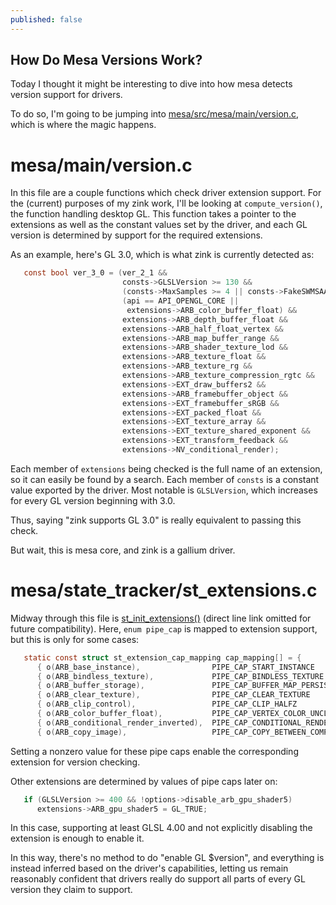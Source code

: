 ```yaml
---
published: false
---
```

## How Do Mesa Versions Work?

Today I thought it might be interesting to dive into how mesa detects version support for drivers.

To do so, I'm going to be jumping into [mesa/src/mesa/main/version.c](https://gitlab.freedesktop.org/mesa/mesa/-/blob/master/src/mesa/main/version.c), which is where the magic happens.

# mesa/main/version.c
In this file are a couple functions which check driver extension support. For the (current) purposes of my zink work, I'll be looking at `compute_version()`, the function handling desktop GL. This function takes a pointer to the extensions as well as the constant values set by the driver, and each GL version is determined by support for the required extensions.

As an example, here's GL 3.0, which is what zink is currently detected as:
```c
   const bool ver_3_0 = (ver_2_1 &&
                         consts->GLSLVersion >= 130 &&
                         (consts->MaxSamples >= 4 || consts->FakeSWMSAA) &&
                         (api == API_OPENGL_CORE ||
                          extensions->ARB_color_buffer_float) &&
                         extensions->ARB_depth_buffer_float &&
                         extensions->ARB_half_float_vertex &&
                         extensions->ARB_map_buffer_range &&
                         extensions->ARB_shader_texture_lod &&
                         extensions->ARB_texture_float &&
                         extensions->ARB_texture_rg &&
                         extensions->ARB_texture_compression_rgtc &&
                         extensions->EXT_draw_buffers2 &&
                         extensions->ARB_framebuffer_object &&
                         extensions->EXT_framebuffer_sRGB &&
                         extensions->EXT_packed_float &&
                         extensions->EXT_texture_array &&
                         extensions->EXT_texture_shared_exponent &&
                         extensions->EXT_transform_feedback &&
                         extensions->NV_conditional_render);
```
Each member of `extensions` being checked is the full name of an extension, so it can easily be found by a search. Each member of `consts` is a constant value exported by the driver. Most notable is `GLSLVersion`, which increases for every GL version beginning with 3.0.

Thus, saying "zink supports GL 3.0" is really equivalent to passing this check.

But wait, this is mesa core, and zink is a gallium driver.

# mesa/state_tracker/st_extensions.c
Midway through this file is [st_init_extensions()](https://gitlab.freedesktop.org/mesa/mesa/-/blob/master/src/mesa/state_tracker/st_extensions.c) (direct line link omitted for future compatibility). Here, `enum pipe_cap` is mapped to extension support, but this is only for some cases:
```c
   static const struct st_extension_cap_mapping cap_mapping[] = {
      { o(ARB_base_instance),                PIPE_CAP_START_INSTANCE                   },
      { o(ARB_bindless_texture),             PIPE_CAP_BINDLESS_TEXTURE                 },
      { o(ARB_buffer_storage),               PIPE_CAP_BUFFER_MAP_PERSISTENT_COHERENT   },
      { o(ARB_clear_texture),                PIPE_CAP_CLEAR_TEXTURE                    },
      { o(ARB_clip_control),                 PIPE_CAP_CLIP_HALFZ                       },
      { o(ARB_color_buffer_float),           PIPE_CAP_VERTEX_COLOR_UNCLAMPED           },
      { o(ARB_conditional_render_inverted),  PIPE_CAP_CONDITIONAL_RENDER_INVERTED      },
      { o(ARB_copy_image),                   PIPE_CAP_COPY_BETWEEN_COMPRESSED_AND_PLAIN_FORMATS },
```
Setting a nonzero value for these pipe caps enable the corresponding extension for version checking.

Other extensions are determined by values of pipe caps later on:
```c
   if (GLSLVersion >= 400 && !options->disable_arb_gpu_shader5)
      extensions->ARB_gpu_shader5 = GL_TRUE;
```
In this case, supporting at least GLSL 4.00 and not explicitly disabling the extension is enough to enable it.

In this way, there's no method to do "enable GL $version", and everything is instead inferred based on the driver's capabilities, letting us remain reasonably confident that drivers really do support all parts of every GL version they claim to support.